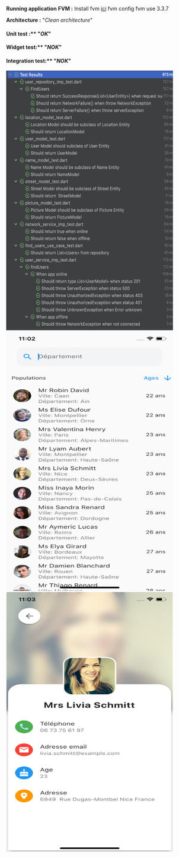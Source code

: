 **Running application**
**FVM :**
Install fvm [ici](https://fvm.app/docs/getting_started/installation)
    fvm config
	fvm use 3.3.7

**Architecture :** "*Clean architecture*"
#### Unit test :** "*OK*"
#### Widget test:** "*NOK*"
#### Integration test:** "*NOK*"

<img src="https://github.com/babakoto/flutter_contact_book/blob/main/screens/unit_test.png" width="450" height="700" />
<img src="https://github.com/babakoto/flutter_contact_book/blob/main/screens/home.png" width="450" height="700" />
<img src="https://github.com/babakoto/flutter_contact_book/blob/main/screens/detail.png" width="450" height="700" />

